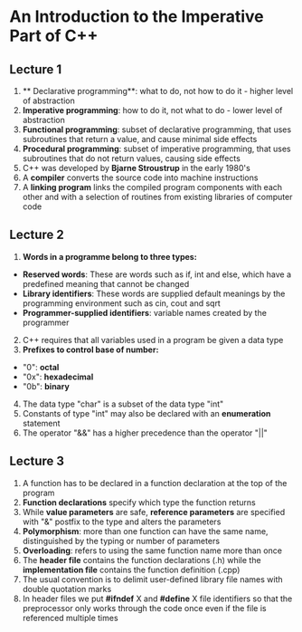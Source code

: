 # An Introduction to the Imperative Part of C++

## Lecture 1
1. ** Declarative programming**: what to do, not how to do it - higher level of abstraction
2. **Imperative programming**: how to do it, not what to do - lower level of abstraction
3. **Functional programming**: subset of declarative programming, that uses subroutines that return a value, and cause minimal side effects
4. **Procedural programming**: subset of imperative programming, that uses subroutines that do not return values, causing side effects
5. C++ was developed by **Bjarne Stroustrup** in the early 1980's
6. A **compiler** converts the source code into machine instructions
7. A **linking program** links the compiled program components with each other and with a selection of routines from existing libraries of computer code

## Lecture 2
1. **Words in a programme belong to three types:**
* **Reserved words**: These are words such as if, int and else, which have a predefined meaning that cannot be changed
* **Library identifiers**: These words are supplied default meanings by the programming environment such as cin, cout and sqrt
* **Programmer-supplied identifiers**: variable names created by the programmer
2. C++ requires that all variables used in a program be given a data type
3. **Prefixes to control base of number:**
* "0": **octal**
* "0x": **hexadecimal**
* "0b": **binary**
4. The data type "char" is a subset of the data type "int"
5. Constants of type "int" may also be declared with an **enumeration** statement
6. The operator "&&" has a higher precedence than the operator "||"

## Lecture 3
1. A function has to be declared in a function declaration at the top of the program
2. **Function declarations** specify which type the function returns
3. While **value parameters** are safe, **reference parameters** are specified with "&" postfix to the type and alters the parameters
4. **Polymorphism**: more than one function can have the same name, distinguished by the typing or number of parameters
5. **Overloading**: refers to using the same function name more than once
6. The **header file** contains the function declarations (.h) while the **implementation file** contains the function definition (.cpp)
7. The usual convention is to delimit user-defined library file names with double quotation marks
8. In header files we put **#ifndef** X and **#define** X file identifiers so that the preprocessor only works through the code once even if the file is referenced multiple times

